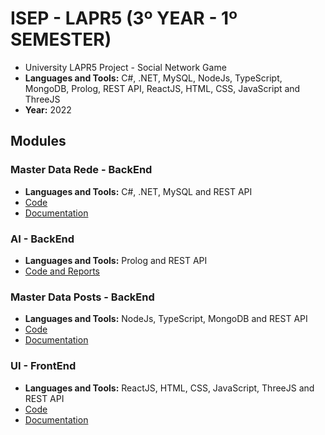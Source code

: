 # ISEP - LAPR5 (3º YEAR - 1º SEMESTER)

* University LAPR5 Project - Social Network Game
* **Languages and Tools:** C#, .NET, MySQL, NodeJs, TypeScript, MongoDB, Prolog, REST API, ReactJS, HTML, CSS, JavaScript and ThreeJS
* **Year:** 2022

## Modules

### Master Data Rede - BackEnd
* **Languages and Tools:** C#, .NET, MySQL and REST API
* [Code](MasterDataRede)
* [Documentation](WikiMasterDataRede)

### AI - BackEnd
* **Languages and Tools:** Prolog and REST API
* [Code and Reports](AI)

### Master Data Posts - BackEnd
* **Languages and Tools:** NodeJs, TypeScript, MongoDB and REST API
* [Code](MasterDataPosts)
* [Documentation](WikiMasterDataPosts)

### UI - FrontEnd
* **Languages and Tools:** ReactJS, HTML, CSS, JavaScript, ThreeJS and REST API
* [Code](UI)
* [Documentation](WikiUI)
